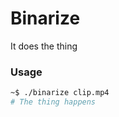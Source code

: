 Binarize
========

It does the thing

### Usage

``` sh
~$ ./binarize clip.mp4
# The thing happens
```
